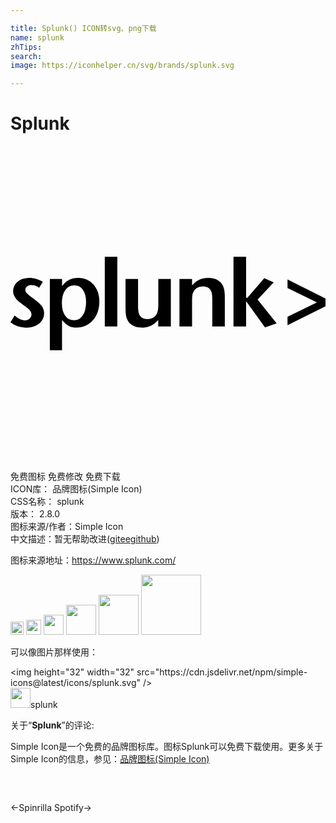 ```yaml
---

title: Splunk() ICON转svg、png下载
name: splunk
zhTips: 
search: 
image: https://iconhelper.cn/svg/brands/splunk.svg

---
```


# Splunk  <small style="font-size: 60%;font-weight: 100"></small>

<div id="svg" class="svg-wrap">
<svg role="img" viewBox="0 0 24 24" xmlns="http://www.w3.org/2000/svg"><title>Splunk icon</title><path d="M23.348 11.911l-2.241-1.091v-.65L24 11.621v.593l-2.893 1.438v-.636zm-5.397 1.841h-.961v-5.31h.961v3.116h.102l1.28-1.481.723.31-1.23 1.316 1.453 1.809-.888.311-1.44-1.996zm-2.577-.002v-2.068a2.685 2.685 0 0 0-.026-.42.791.791 0 0 0-.09-.26c-.113-.202-.308-.304-.59-.304a.888.888 0 0 0-.461.113.673.673 0 0 0-.286.33 1.012 1.012 0 0 0-.07.263c-.012.13-.019.262-.017.395v1.95h-.961v-3.614h.961l.002.485c.185-.2.373-.348.566-.437.192-.089.418-.134.673-.134.286 0 .527.058.721.177a1.016 1.016 0 0 1 .475.665 1.972 1.972 0 0 1 .054.448c.002.1.004.22.004.358v2.053zm-4.115.002l-.002-.485a1.783 1.783 0 0 1-.565.437 1.597 1.597 0 0 1-.674.135c-.285 0-.524-.057-.72-.17a.972.972 0 0 1-.425-.504.75.75 0 0 1-.054-.167 1.918 1.918 0 0 1-.033-.199 2.033 2.033 0 0 1-.017-.258 15.516 15.516 0 0 1-.005-.355V10.13h.956v2.07c-.003.141.006.282.026.42.015.092.045.18.09.26.113.204.308.306.59.306.36 0 .606-.15.74-.449.035-.082.06-.168.074-.257.017-.134.024-.269.022-.403v-1.95h.955v3.624zM7.184 8.44h.955v5.31h-.955zM5.759 11.9c0-.396-.08-.708-.24-.937a.759.759 0 0 0-.657-.345.804.804 0 0 0-.693.366c-.171.245-.256.574-.253.99 0 .405.084.723.25.957a.796.796 0 0 0 .69.347.685.685 0 0 0 .433-.135.985.985 0 0 0 .277-.34c.071-.14.121-.292.147-.448.03-.151.043-.3.046-.455m1.01-.036c.003.266-.04.532-.129.786-.082.23-.204.441-.364.626-.31.361-.764.567-1.24.563a1.67 1.67 0 0 1-.313-.028 1.041 1.041 0 0 1-.275-.098 1.33 1.33 0 0 1-.257-.178 2.379 2.379 0 0 1-.265-.268v2.293h-.929v-5.425h.93l.004.529c.169-.212.353-.368.55-.468.197-.1.426-.15.688-.147a1.509 1.509 0 0 1 1.156.507c.148.166.259.361.33.571.08.236.12.485.115.737m-4.21.89a.946.946 0 0 1-.102.441 1.007 1.007 0 0 1-.282.345c-.13.1-.275.173-.43.22a1.8 1.8 0 0 1-.546.08 1.985 1.985 0 0 1-.637-.097 1.964 1.964 0 0 1-.563-.32l.312-.505c.15.126.284.217.405.275.115.057.24.087.368.087a.557.557 0 0 0 .373-.12.396.396 0 0 0 .14-.322.475.475 0 0 0-.12-.318 1.306 1.306 0 0 0-.187-.173 9.231 9.231 0 0 0-.308-.232 6.787 6.787 0 0 1-.281-.21 2.11 2.11 0 0 1-.252-.232 1.039 1.039 0 0 1-.18-.275.826.826 0 0 1-.069-.347.893.893 0 0 1 .094-.409.935.935 0 0 1 .255-.314 1.22 1.22 0 0 1 .39-.203c.16-.05.327-.074.494-.072.184 0 .368.026.545.076.174.05.338.123.488.219l-.282.454a1.05 1.05 0 0 0-.608-.201.504.504 0 0 0-.323.102.307.307 0 0 0-.126.253c0 .098.041.193.113.26.074.078.203.186.385.325.185.136.336.253.457.355.104.085.202.182.286.286.065.08.115.173.145.273a.808.808 0 0 1 .046.299Z"/></svg>
</div>
<detail full-name='splunk'></detail>

<div class="detail-page">
<p>
<span><span class="badge-success badge">免费图标</span> <span class="badge-success badge">免费修改</span>  <span class="badge-success badge">免费下载</span> </span>
<br/>
<span>
ICON库：
<span class="badge-secondary badge">品牌图标(Simple Icon)</span> 
</span>
<br/>
<span>
CSS名称：
<span class="badge-secondary badge">splunk</span> 
</span>

<br/>
<span>
版本：
<span class="badge-secondary badge">2.8.0</span> 
</span>
<br/>
<span>图标来源/作者：<span class="badge-light badge">Simple Icon</span></span> 
<br/>
<span class="zh-detail">中文描述：暂无<span class="help-link"><span>帮助改进</span>(<a href="https://gitee.com/liuwave/icon-helper/edit/master/json/brands/splunk.json" target="_blank" rel="noopener noreferrer">gitee</a><a href="https://github.com/liuwave/icon-helper/edit/master/json/brands/splunk.json" target="_blank" rel="noopener noreferrer">github</a></span>)</span><br/>
</p>
</div><div class="description description alert alert-light"><p>图标来源地址：<a href="https://www.splunk.com/" target="_blank" rel="noopener noreferrer">https://www.splunk.com/</a></p></div>
<div class="alert alert-dark">
<img height="21" width="21" src="https://cdn.jsdelivr.net/npm/simple-icons@latest/icons/splunk.svg" />
<img height="24" width="24" src="https://cdn.jsdelivr.net/npm/simple-icons@latest/icons/splunk.svg" />
<img height="32" width="32" src="https://cdn.jsdelivr.net/npm/simple-icons@latest/icons/splunk.svg" />
<img height="48" width="48" src="https://cdn.jsdelivr.net/npm/simple-icons@latest/icons/splunk.svg" />
<img height="64" width="64" src="https://cdn.jsdelivr.net/npm/simple-icons@latest/icons/splunk.svg" />
<img height="96" width="96" src="https://cdn.jsdelivr.net/npm/simple-icons@latest/icons/splunk.svg" />

</div>
<div>
  <p>可以像图片那样使用：    
  </p>
  <div class="alert alert-primary" style="font-size: 14px">
    &lt;img height="32" width="32" src="https://cdn.jsdelivr.net/npm/simple-icons@latest/icons/splunk.svg" /&gt;
    <copy-btn content='<img height="32" width="32" src="https://cdn.jsdelivr.net/npm/simple-icons@latest/icons/splunk.svg" />'></copy-btn>
  </div>
  <div class="alert alert-secondary">
    <img height="32" width="32" src="https://cdn.jsdelivr.net/npm/simple-icons@latest/icons/splunk.svg" />splunk
    <copy-btn content="splunk" btn-title="复制图标名称"></copy-btn>
  </div>
</div>
<div class="icon-detail__container">
<p>关于“<b>Splunk</b>”的评论:</p>
</div>
<Vssue title="关于“Splunk”的评论" />
<div><p>Simple Icon是一个免费的品牌图标库。图标Splunk可以免费下载使用。更多关于  Simple Icon的信息，参见：<a target="_blank" href="https://iconhelper.cn/brands.html">品牌图标(Simple Icon)</a>
</p></div>


<div style="padding:2rem 0 " class="page-nav"><p class="inner"><span class="prev">←<router-link to="/icon/spinrilla.html">Spinrilla</router-link></span> <span class="next"><router-link to="/icon/spotify.html">Spotify</router-link>→</span></p></div>
